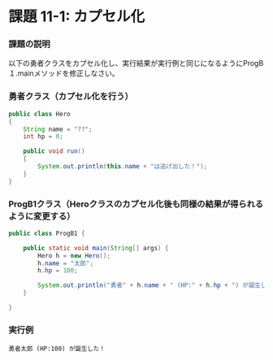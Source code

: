 # 課題 11-1: カプセル化

### 課題の説明
以下の勇者クラスをカプセル化し、実行結果が実行例と同じになるようにProgB１.mainメソッドを修正しなさい。

### 勇者クラス（カプセル化を行う）
```java
public class Hero
{
    String name = "??";
    int hp = 0;

    public void run()
    {
        System.out.println(this.name + "は逃げ出した！");
    }
}
```

### ProgB1クラス（Heroクラスのカプセル化後も同様の結果が得られるように変更する）
```java
public class ProgB1 {

    public static void main(String[] args) {
        Hero h = new Hero();
        h.name = "太郎";
        h.hp = 100;

        System.out.println("勇者" + h.name + " (HP:" + h.hp + ") が誕生した！");
    }

}
```

### 実行例
```
勇者太郎 (HP:100) が誕生した！
```
